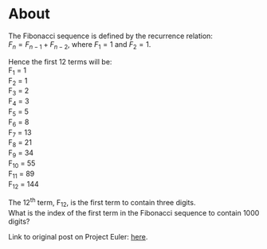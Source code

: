 # About

The Fibonacci sequence is defined by the recurrence relation:  
$F_{n} = F_{n−1} + F_{n−2}$, where $F_{1} = 1$ and $F_{2} = 1$.

Hence the first 12 terms will be:  
F<sub>1</sub> = 1  
F<sub>2</sub> = 1  
F<sub>3</sub> = 2  
F<sub>4</sub> = 3  
F<sub>5</sub> = 5  
F<sub>6</sub> = 8  
F<sub>7</sub> = 13  
F<sub>8</sub> = 21  
F<sub>9</sub> = 34  
F<sub>10</sub> = 55  
F<sub>11</sub> = 89  
F<sub>12</sub> = 144

The 12<sup>th</sup> term, F<sub>12</sub>, is the first term to contain three digits.  
What is the index of the first term in the Fibonacci sequence to contain 1000 digits?

Link to original post on Project Euler: [here](https://projecteuler.net/problem=25).
